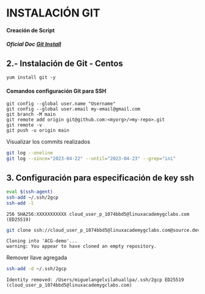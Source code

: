 # INSTALACIÓN GIT

#### Creación de Script
##### Oficial Doc **[Git Install](https://git-scm.com/book/en/v2/Getting-Started-Installing-Git/)**

## 2.- Instalación de Git - Centos
```console
yum install git -y
```
#### Comandos configuración Git para SSH
```console
git config --global user.name "Username"
git config --global user.email my-email@gmail.com
git branch -M main
git remote add origin git@github.com:<myorg>/>my-repo>.git
git remote -v
git push -u origin main
```
Visualizar los commits realizados
```sh
git log --oneline
git log --since="2023-04-22" --until="2023-04-23" --grep="ini" 
```

## 3. Configuración para especificación de key ssh
```sh
eval $(ssh-agent)
ssh-add ~/.ssh/2gcp
ssh-add -l
```
```console
256 SHA256:XXXXXXXXXXX cloud_user_p_1074bbd5@linuxacademygclabs.com (ED25519)
```
```sh
git clone ssh://cloud_user_p_1074bbd5@linuxacademygclabs.com@source.developers.google.com:2022/p/playground-s-11-ef434ec4/r/ACG-demo
```
```console
Cloning into 'ACG-demo'...
warning: You appear to have cloned an empty repository.
```
Remover llave agregada
```sh
ssh-add -d ~/.ssh/2gcp
```
```console
Identity removed: /Users/miguelangelvilahuallpa/.ssh/2gcp ED25519 (cloud_user_p_1074bbd5@linuxacademygclabs.com)
```
